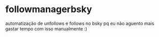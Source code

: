 # followmanagerbsky
automatização de unfollows e follows no bsky pq eu não aguento mais gastar tempo com isso manualmente :)
